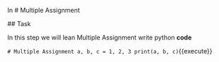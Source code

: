 In # Multiple Assignment

## Task

In this step we will lean Multiple Assignment
write python **code**

`# Multiple Assignment
a, b, c = 1, 2, 3
print(a, b, c)`{{execute}}